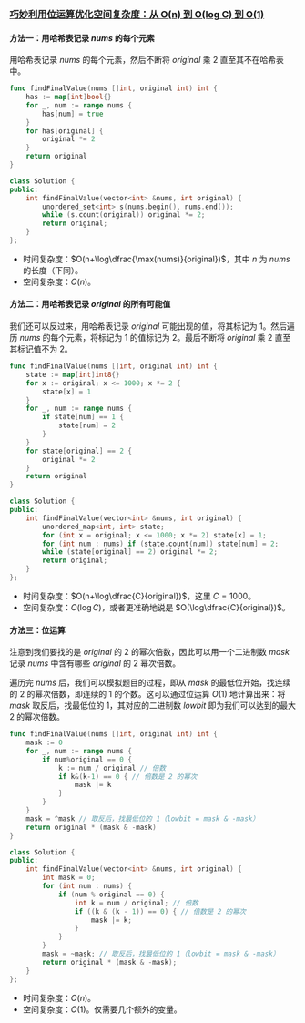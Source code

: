 ### [巧妙利用位运算优化空间复杂度：从 O(n) 到 O(log C) 到 O(1)](https://leetcode.cn/problems/keep-multiplying-found-values-by-two/solutions/1239409/ha-xi-biao-mo-ni-by-endlesscheng-ipk3/)

#### 方法一：用哈希表记录 $nums$ 的每个元素

用哈希表记录 $nums$ 的每个元素，然后不断将 $original$ 乘 $2$ 直至其不在哈希表中。

```go
func findFinalValue(nums []int, original int) int {
    has := map[int]bool{}
    for _, num := range nums {
        has[num] = true
    }
    for has[original] {
        original *= 2
    }
    return original
}
```

```cpp
class Solution {
public:
    int findFinalValue(vector<int> &nums, int original) {
        unordered_set<int> s(nums.begin(), nums.end());
        while (s.count(original)) original *= 2;
        return original;
    }
};
```

-   时间复杂度：$O(n+\log\dfrac{\max(nums)}{original})$，其中 $n$ 为 $nums$ 的长度（下同）。
-   空间复杂度：$O(n)$。

#### 方法二：用哈希表记录 $original$ 的所有可能值

我们还可以反过来，用哈希表记录 $original$ 可能出现的值，将其标记为 $1$。然后遍历 $nums$ 的每个元素，将标记为 $1$ 的值标记为 $2$。最后不断将 $original$ 乘 $2$ 直至其标记值不为 $2$。

```go
func findFinalValue(nums []int, original int) int {
    state := map[int]int8{}
    for x := original; x <= 1000; x *= 2 {
        state[x] = 1
    }
    for _, num := range nums {
        if state[num] == 1 {
            state[num] = 2
        }
    }
    for state[original] == 2 {
        original *= 2
    }
    return original
}
```

```cpp
class Solution {
public:
    int findFinalValue(vector<int> &nums, int original) {
        unordered_map<int, int> state;
        for (int x = original; x <= 1000; x *= 2) state[x] = 1;
        for (int num : nums) if (state.count(num)) state[num] = 2;
        while (state[original] == 2) original *= 2;
        return original;
    }
};
```

-   时间复杂度：$O(n+\log\dfrac{C}{original})$，这里 $C=1000$。
-   空间复杂度：$O(\log C)$，或者更准确地说是 $O(\log\dfrac{C}{original})$。

#### 方法三：位运算

注意到我们要找的是 $original$ 的 $2$ 的幂次倍数，因此可以用一个二进制数 $mask$ 记录 $nums$ 中含有哪些 $original$ 的 $2$ 幂次倍数。

遍历完 $nums$ 后，我们可以模拟题目的过程，即从 $mask$ 的最低位开始，找连续的 $2$ 的幂次倍数，即连续的 $1$ 的个数。这可以通过位运算 $O(1)$ 地计算出来：将 $mask$ 取反后，找最低位的 $1$，其对应的二进制数 $lowbit$ 即为我们可以达到的最大 $2$ 的幂次倍数。

```go
func findFinalValue(nums []int, original int) int {
    mask := 0
    for _, num := range nums {
        if num%original == 0 {
            k := num / original // 倍数
            if k&(k-1) == 0 { // 倍数是 2 的幂次
                mask |= k
            }
        }
    }
    mask = ^mask // 取反后，找最低位的 1（lowbit = mask & -mask）
    return original * (mask & -mask)
}
```

```cpp
class Solution {
public:
    int findFinalValue(vector<int> &nums, int original) {
        int mask = 0;
        for (int num : nums) {
            if (num % original == 0) {
                int k = num / original; // 倍数
                if ((k & (k - 1)) == 0) { // 倍数是 2 的幂次
                    mask |= k;
                }
            }
        }
        mask = ~mask; // 取反后，找最低位的 1（lowbit = mask & -mask）
        return original * (mask & -mask);
    }
};
```

-   时间复杂度：$O(n)$。
-   空间复杂度：$O(1)$。仅需要几个额外的变量。
